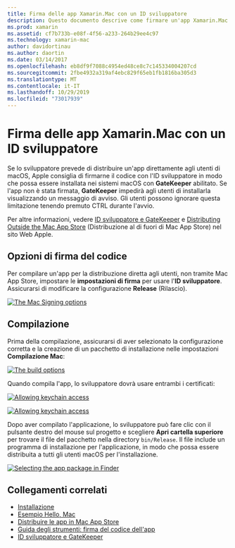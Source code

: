 ```yaml
---
title: Firma delle app Xamarin.Mac con un ID sviluppatore
description: Questo documento descrive come firmare un'app Xamarin.Mac con un ID sviluppatore in modo da poterla distribuire al di fuori di Mac App Store. Vengono illustrate le opzioni di firma del codice e la compilazione.
ms.prod: xamarin
ms.assetid: cf7b733b-e08f-4f56-a233-264b29ee4c97
ms.technology: xamarin-mac
author: davidortinau
ms.author: daortin
ms.date: 03/14/2017
ms.openlocfilehash: eb8df9f7088c4954ed48ce8c7c145334004207cd
ms.sourcegitcommit: 2fbe4932a319af4ebc829f65eb1fb1816ba305d3
ms.translationtype: MT
ms.contentlocale: it-IT
ms.lasthandoff: 10/29/2019
ms.locfileid: "73017939"
---
```

# <a name="signing-xamarinmac-apps-with-a-developer-id"></a>Firma delle app Xamarin.Mac con un ID sviluppatore

Se lo sviluppatore prevede di distribuire un'app direttamente agli utenti di macOS, Apple consiglia di firmarne il codice con l'ID sviluppatore in modo che possa essere installata nei sistemi macOS con **GateKeeper** abilitato. Se l'app non è stata firmata, **GateKeeper** impedirà agli utenti di installarla visualizzando un messaggio di avviso. Gli utenti possono ignorare questa limitazione tenendo premuto CTRL durante l'avvio.

Per altre informazioni, vedere [ID sviluppatore e GateKeeper](https://developer.apple.com/resources/developer-id/) e [Distributing Outside the Mac App Store](https://developer.apple.com/library/content/documentation/IDEs/Conceptual/AppDistributionGuide/Introduction/Introduction.html) (Distribuzione al di fuori di Mac App Store) nel sito Web Apple.

## <a name="code-signing-options"></a>Opzioni di firma del codice

Per compilare un'app per la distribuzione diretta agli utenti, non tramite Mac App Store, impostare le **impostazioni di firma** per usare l'**ID sviluppatore**. Assicurarsi di modificare la configurazione **Release** (Rilascio).

 [![](signing-images/config02.png "The Mac Signing options")](signing-images/config02.png#lightbox)

## <a name="build"></a>Compilazione

Prima della compilazione, assicurarsi di aver selezionato la configurazione corretta e la creazione di un pacchetto di installazione nelle impostazioni **Compilazione Mac**:

[![](signing-images/config03.png "The build options")](signing-images/config03.png#lightbox)

Quando compila l'app, lo sviluppatore dovrà usare entrambi i certificati:

 [![](signing-images/image57.png "Allowing keychain access")](signing-images/image57.png#lightbox)

 [![](signing-images/image58.png "Allowing keychain access")](signing-images/image58.png#lightbox)

Dopo aver compilato l'applicazione, lo sviluppatore può fare clic con il pulsante destro del mouse sul progetto e scegliere **Apri cartella superiore** per trovare il file del pacchetto nella directory `bin/Release`. Il file include un programma di installazione per l'applicazione, in modo che possa essere distribuita a tutti gli utenti macOS per l'installazione.

 [![](signing-images/image59.png "Selecting the app package in Finder")](signing-images/image59.png#lightbox)

## <a name="related-links"></a>Collegamenti correlati

- [Installazione](~//mac/get-started/installation.md)
- [Esempio Hello, Mac](~//mac/get-started/hello-mac.md)
- [Distribuire le app in Mac App Store](https://developer.apple.com/devcenter/mac/checklist/)
- [Guida degli strumenti: firma del codice dell'app](https://developer.apple.com/library/mac/#documentation/ToolsLanguages/Conceptual/OSXWorkflowGuide/CodeSigning/CodeSigning.html)
- [ID sviluppatore e GateKeeper](https://developer.apple.com/resources/developer-id/)
